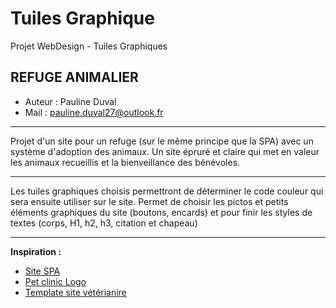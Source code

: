 # Tuiles Graphique
Projet WebDesign - Tuiles Graphiques


## REFUGE ANIMALIER
  
  - Auteur : Pauline Duval
  - Mail : pauline.duval27@outlook.fr

---

Projet d'un site pour un refuge (sur le même principe que la SPA) avec un système d'adoption des animaux. Un site épruré et claire qui met en valeur les animaux recueillis et la bienveillance des bénévoles.

---

Les tuiles graphiques choisis permettront de déterminer le code couleur qui sera ensuite utiliser sur le site. Permet de choisir les pictos et petits éléments graphiques du site (boutons, encards) et pour finir les styles de textes (corps, H1, h2, h3, citation et chapeau)

---

**Inspiration :**
  - [ Site SPA ](https://www.la-spa.fr)
  - [Pet clinic Logo](https://graphicriver.net/item/pet-clinic-veterinarian-logo/15881975?s_rank=6?ref=nesto)
  - [Template site vétérianire](https://themeforest.net/item/medicplus-health-medical-wordpress-theme/16440223?ref=Datasata&clickthrough_id=1105589449&redirect_back=true) 
    

